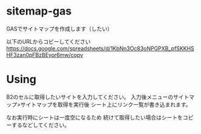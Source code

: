 # sitemap-gas
GASでサイトマップを作成します（したい）

以下のURLからコピーしてください
https://docs.google.com/spreadsheets/d/1KbNn3Oc83oNPGPXB_pfSKKHSHF3zan0pFBzBEyor6mw/copy

# Using

B2のセルに取得したいサイトを入力してください。
入力後メニューのサイトマップ>サイトマップを取得を実行後
シート上にリンク一覧が書き込まれます。

なお実行時にシートは一度空になるため
続けて取得したい場合はシートをコピーするなどしてください。
